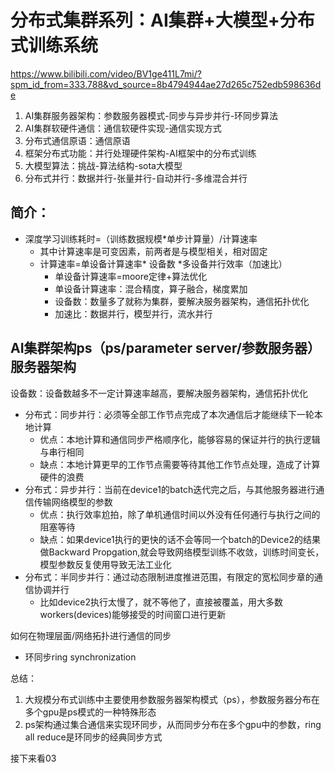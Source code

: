 
# 分布式集群系列：AI集群+大模型+分布式训练系统
https://www.bilibili.com/video/BV1ge411L7mi/?spm_id_from=333.788&vd_source=8b4794944ae27d265c752edb598636de
1. AI集群服务器架构：参数服务器模式-同步与异步并行-环同步算法
2. AI集群软硬件通信：通信软硬件实现-通信实现方式
3. 分布式通信原语：通信原语
4. 框架分布式功能：并行处理硬件架构-AI框架中的分布式训练
5. 大模型算法：挑战-算法结构-sota大模型
6. 分布式并行：数据并行-张量并行-自动并行-多维混合并行

## 简介：
- 深度学习训练耗时=（训练数据规模*单步计算量）/计算速率
    - 其中计算速率是可变因素，前两者是与模型相关，相对固定
    - 计算速率=单设备计算速率* 设备数 *多设备并行效率（加速比）
      - 单设备计算速率=moore定律+算法优化
      - 单设备计算速率：混合精度，算子融合，梯度累加
      - 设备数：数量多了就称为集群，要解决服务器架构，通信拓扑优化
      - 加速比：数据并行，模型并行，流水并行

## AI集群架构ps（ps/parameter server/参数服务器）服务器架构
设备数：设备数越多不一定计算速率越高，要解决服务器架构，通信拓扑优化
- 分布式：同步并行：必须等全部工作节点完成了本次通信后才能继续下一轮本地计算
  - 优点：本地计算和通信同步严格顺序化，能够容易的保证并行的执行逻辑与串行相同
  - 缺点：本地计算更早的工作节点需要等待其他工作节点处理，造成了计算硬件的浪费
- 分布式：异步并行：当前在device1的batch迭代完之后，与其他服务器进行通信传输网络模型的参数
    - 优点：执行效率尬拍，除了单机通信时间以外没有任何通行与执行之间的阻塞等待
    - 缺点：如果device1执行的更快的话不会等同一个batch的Device2的结果做Backward Propgation,就会导致网络模型训练不收敛，训练时间变长，模型参数反复使用导致无法工业化
- 分布式：半同步并行：通过动态限制进度推进范围，有限定的宽松同步章的通信协调并行
  - 比如device2执行太慢了，就不等他了，直接被覆盖，用大多数workers(devices)能够接受的时间窗口进行更新

如何在物理层面/网络拓扑进行通信的同步
- 环同步ring synchronization

总结：
1. 大规模分布式训练中主要使用参数服务器架构模式（ps），参数服务器分布在多个gpu是ps模式的一种特殊形态
2. ps架构通过集合通信来实现环同步，从而同步分布在多个gpu中的参数，ring all reduce是环同步的经典同步方式

接下来看03
